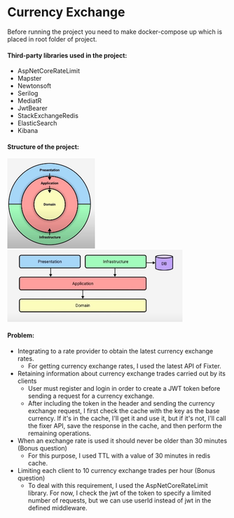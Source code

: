 # Currency Exchange

Before running the project you need to make docker-compose up which is placed in root folder of project. 


#### Third-party libraries used in the project:
- AspNetCoreRateLimit
- Mapster
- Newtonsoft
- Serilog
- MediatR
- JwtBearer
- StackExchangeRedis
- ElasticSearch
- Kibana

#### Structure of the project:
<img src="Readme/Structure.jpg" alt="drawing" width="200"/>
<img src="Readme/Structure1.jpg" alt="drawing" width="400"/>

#### Problem:

- Integrating to a rate provider to obtain the latest currency exchange rates.
  - For getting currency exchange rates, I used the latest API of Fixter.
- Retaining information about currency exchange trades carried out by its clients
  - User must register and login in order to create a JWT token before sending a request for a currency exchange.
  - After including the token in the header and sending the currency exchange request, I first check the cache with the key as the base currency. If it's in the cache, I'll get it and use it, but if it's not, I'll call the fixer API, save the response in the cache, and then perform the remaining operations.
- When an exchange rate is used it should never be older than 30 minutes (Bonus question)
  - For this purpose, I used TTL with a value of 30 minutes in redis cache.
- Limiting each client to 10 currency exchange trades per hour (Bonus question)
  - To deal with this requirement, I used the AspNetCoreRateLimit library. For now, I check the jwt of the token to specify a limited number of requests, but we can use userId instead of jwt in the defined middleware.